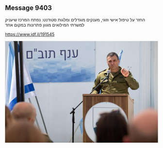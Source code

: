 ## Message 9403

החזר על טיפול אישי וזוגי, מענקים מוגדלים ומלגות סטודנט:
נפתח המרכז שיעניק למשרתי המילואים מגוון פתרונות במקום אחד

https://www.idf.il/191545

![Photo](./9403/9403_photo.jpg)
